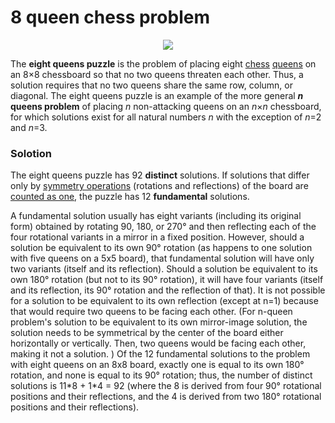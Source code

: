 # 8 queen chess problem
<p align="center">
<img src="http://mathworld.wolfram.com/images/eps-gif/QueensMax_800.gif">
</p>
<p>The <b>eight queens puzzle</b> is the problem of placing eight <a href="https://en.wikipedia.org/wiki/Chess" title="Chess">chess</a> <a href="https://en.wikipedia.org/wiki/Queen_(chess)" title="Queen (chess)">queens</a> on an 8×8 chessboard so that no two queens threaten each other. Thus, a solution requires that no two queens share the same row, column, or diagonal. The eight queens puzzle is an example of the more general <b><i>n</i> queens problem</b> of placing <i>n</i> non-attacking queens on an <i>n</i>×<i>n</i> chessboard, for which solutions exist for all natural numbers <i>n</i> with the exception of <i>n</i>=2 and <i>n</i>=3.<sup id="cite_ref-1" class="reference"><a href="#cite_note-1"></a></sup></p>


### Solotion

<p>The eight queens puzzle has 92 <b>distinct</b> solutions. If solutions that differ only by <a href="https://en.wikipedia.org/wiki/Symmetry" title="Symmetry">symmetry operations</a> (rotations and reflections) of the board are <a href="https://en.wikipedia.org/wiki/Up_to" title="Up to">counted as one</a>, the puzzle has 12 <b>fundamental</b> solutions.</p>

<p>A fundamental solution usually has eight variants (including its original form) obtained by rotating 90, 180, or 270° and then reflecting each of the four rotational variants in a mirror in a fixed position. However, should a solution be equivalent to its own 90° rotation (as happens to one solution with five queens on a 5x5 board), that fundamental solution will have only two variants (itself and its reflection). Should a solution be equivalent to its own 180° rotation (but not to its 90° rotation), it will have four variants (itself and its reflection, its 90° rotation and the reflection of that). It is not possible for a solution to be equivalent to its own reflection (except at n=1) because that would require two queens to be facing each other. (For n-queen problem's solution to be equivalent to its own mirror-image solution, the solution needs to be symmetrical by the center of the board either horizontally or vertically. Then, two queens would be facing each other, making it not a solution. ) Of the 12 fundamental solutions to the problem with eight queens on an 8x8 board, exactly one is equal to its own 180° rotation, and none is equal to its 90° rotation; thus, the number of distinct solutions is 11*8 + 1*4 = 92 (where the 8 is derived from four 90° rotational positions and their reflections, and the 4 is derived from two 180° rotational positions and their reflections).</p>
